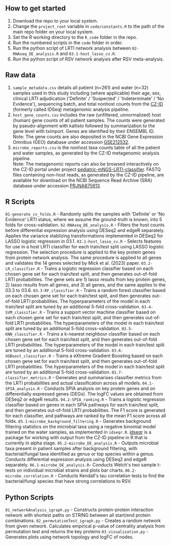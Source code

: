## How to get started

1. Download the repo to your local system.
2. Change the `project_root` variable in `code/constants.R` to the path of the main repo folder on your local system.
3. Set the R working directory to the `R_code` folder in the repo.
4. Run the numbered scripts in the `code` folder in order.
5. Run the python script of LRTI network analysis between `02-RNAseq_DE_analysis.R` and `03.1-host_lasso_cv.R`.
6. Run the python script of RSV network analysis after RSV meta-analysis.

## Raw data

1. `sample_metadata.csv` details all patient (n=261) and water (n=32) samples used in this study including (where applicable) their age, sex, clinical LRTI adjudication ('Definite' / 'Suspected' / 'Indeterminate' / 'No Evidence'), sequencing batch, and total nonhost counts from the [CZ-ID](http://czid.org) (formerly called IDSeq) metagenomic analysis pipeline.
2. `host_gene_counts.csv` includes the raw (unfiltered, unnormalized) host (human) gene counts of all patient samples. The counts were generated by pseudo-alignment with kallisto followed by summarization to the gene level with tximport. Genes are identified by their ENSEMBL ID.<br> Note: The gene counts are also deposited in the NCBI Gene Expression Omnibus (GEO) database under accession [GSE212532](https://www.ncbi.nlm.nih.gov/geo/query/acc.cgi?acc=GSE212532).
3. `microbe_reports.csv` is the nonhost taxa counts table of all the patient and water samples, as generated by the CZ-ID metagenomic analysis pipeline.<br> Note: The metagenomic reports can also be browsed interactively on the CZ-ID portal under project [pediatric-mNGS-LRTI-classifier](https://czid.org/pub/wmFz4U7huT). FASTQ files containing non-host reads, as generated by the CZ-ID pipeline, are available for download on the NCBI Sequence Read Archive (SRA) database under accession [PRJNA875913](https://www.ncbi.nlm.nih.gov/sra/?term=PRJNA875913).


## R Scripts

`01-generate_cv_folds.R` - Randomly splits the samples with 'Definite' or 'No Evidence' LRTI status, where we assume the ground-truth is known, into 5 folds for cross-validation.
`02-RNAseq_DE_analysis.R` - Filters the host counts before differential expression analysis using DESeq2 and edgeR separately. Applies the variance stablizing transformations implemented in DESeq2 for LASSO logistic regression in 03.1.
`03.1-host_lasso_cv.R` - Selects features for use in a host LRTI classifier for each train/test split using LASSO logistic regression. The selection procedure is applied to the key protein genes from protein network analysis. The same procedure is applied to all genes and validates the 14 genes selected by Mick et al. (2023) paper.
`03.2-LR_classifier.R` - Trains a logistic regression classifier based on each chosen gene set for each train/test split, and then generates out-of-fold LRTI probabilities. The gene sets are 1) lasso results from key protein genes, 2) lasso results from all genes, and 3) all genes, and the same applies to the 03.3 to 03.6.
`03.3-RF_classifier.R` - Trains a random forest classifier based on each chosen gene set for each train/test split, and then generates out-of-fold LRTI probabilities. The hyperparameters of the model in each train/test split are tuned by an additional 5-fold cross-validation.
`03.4-SVM_classifier.R` - Trains a support vector machine classifier based on each chosen gene set for each train/test split, and then generates out-of-fold LRTI probabilities. The hyperparameters of the model in each train/test split are tuned by an additional 5-fold cross-validation.
`03.5-KNN_classifier.R` - Trains a k-nearest neighbour classifier based on each chosen gene set for each train/test split, and then generates out-of-fold LRTI probabilities. The hyperparameters of the model in each train/test split are tuned by an additional 5-fold cross-validation.
`03.6-XGBoost_classifier.R` - Trains a eXtreme Gradient Boosting based on each chosen gene set for each train/test split, and then generates out-of-fold LRTI probabilities. The hyperparameters of the model in each train/test split are tuned by an additional 5-fold cross-validation.
`03.7-classifier_metrics.R` - Generates and summarises classifier metrics from the LRTI probabilities and actual classification across all models. 
`04.1-SPIA_analysis.R` - Conducts SPIA analysis on key protein genes and on differentially expressed genes (DEGs). The logFC values are obtained from DESeq2 or edgeR results.
`04.2-SPIA_ranking.R` - Trains a logistic regression classifier based on genes in each SPIA pathways for each train/test split, and then generates out-of-fold LRTI probabilities. The F1 score is generated for each classifier, and pathways are ranked by the mean F1 score across all folds.
`05.1-microbe_background_filtering.R` - Generates background filtering statistics on the microbial taxa using a negative binomial model trained on the water samples, as implemented in `idseqr.R`. [idseqr](https://github.com/czbiohub/idseqr) is a package for working with output from the CZ-ID pipeline in R that is currently in alpha stage.
`05.2-microbe_DE_analysis.R` - Outputs microbial taxa present in patient samples after background filtering, with bacterial/fungal taxa identified as genus or top species within a genus. Conducts differential expression analysis using DESeq2 and edgeR separately.
`06.1-microbe_DE_analysis.R`- Conducts Welch's two sample t-tests on individual microbial strains and plots bar charts.
`06.2-microbe_correlation.R` - Conducts Kendall's tau correlation tests to find the bacterial/fungi species that have strong correlations to RSV.

## Python Scripts

`01_networkAnalysis_igraph.py` - Constructs protein-protein interaction network with shortest paths on STRING between all start/end protein combinations.
`02_permutationTest_igraph.py` - Creates a random network from given network. Calculates empirical p-value of centrality analysis from permutation test and returns the key proteins
`03_visualisation.py` - Generates plots using network topology and logFC of nodes. 
